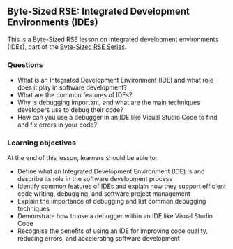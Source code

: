 ## Byte-Sized RSE: Integrated Development Environments (IDEs)

This is a Byte-Sized RSE lesson on integrated development environments (IDEs), part of the [Byte-Sized RSE Series](https://github.com/carpentries-incubator/byte-sized-rse-overview/tree/main).

### Questions

- What is an Integrated Development Environment (IDE) and what role does it play in software development?
- What are the common features of IDEs?
- Why is debugging important, and what are the main techniques developers use to debug their code?
- How can you use a debugger in an IDE like Visual Studio Code to find and fix errors in your code?

### Learning objectives

At the end of this lesson, learners should be able to:

- Define what an Integrated Development Environment (IDE) is and describe its role in the software development process
- Identify common features of IDEs and explain how they support efficient code writing, debugging, and software project management
- Explain the importance of debugging and list common debugging techniques
- Demonstrate how to use a debugger within an IDE like Visual Studio Code
- Recognise the benefits of using an IDE for improving code quality, reducing errors, and accelerating software development
